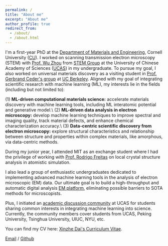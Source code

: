 ```yaml
---
permalink: /
title: "About me"
excerpt: "About me"
author_profile: true
redirect_from: 
  - /about/
  - /about.html
---
```


I'm a first-year PhD at the [Department of Materials and Engineering](https://www.mse.cornell.edu/mse), Cornell University ([CU](https://www.cornell.edu/)). I worked on scanning transmission electron microscopy (STEM) with [Prof. Wu Zhou](http://zhouwu.ucas.ac.cn/index/group/detail?id=8.html) from [STEM Group](http://zhouwu.ucas.ac.cn/) at the University of Chinese Academy of Sciences ([UCAS](https://english.ucas.ac.cn/)) in my undergraduate. To pursue my goal, I also worked on universal materials discovery as a visiting student in [Prof. Gerbrand Ceder's group](https://ceder.berkeley.edu/) at [UC Berkeley](https://www.berkeley.edu/). Aligned with my goal of integrating scientific research with machine learning (ML), my interests lie in the fields (including but not limited to): 

(1) **ML-driven computational materials science:** accelerate materials discovery with machine learning tools, including ML interatomic potential and generative model.\\
(2) **ML-driven data analysis in electron microscopy:** develop machine learning techniques to improve spectral and imaging quality, track material defects, and enhance chemical characterization accuracy.\\
(3) **Data-centric scientific discovery from electron microscopy:** explore structural characteristics and relationship between structure and properties within complex materials, like amorphous, via data-centric methods.

During my junior year, I attended MIT as an exchange student where I had the privilege of working with [Prof. Rodrigo Freitas](https://dmse.mit.edu/people/rodrigo-freitas) on local crystal structure analysis in atomistic simulation.

I also lead a group of enthusiastic undergraduates dedicated to implementing advanced machine learning tools in the analysis of electron microscopic (EM) data. Our ultimate goal is to build a high-throughput and automatic digital analysis [EM platform](https://github.com/dxz222/DeepSTEM), eliminating possible barriers to SOTA methods for microscopists.

Plus, I initiated an [academic discussion community](../assets/Community_Wechat.png) at UCAS for students sharing common interests in integrating machine learning into science. Currently, the community members cover students from UCAS, Peking University, Tsinghua University, UIUC, NYU, etc.

You can find my CV here: [Xinzhe Dai's Curriculum Vitae](../assets/CV.pdf).

[Email](mailto:xd249@cornell.edu) / [Github](https://github.com/dxz222)

